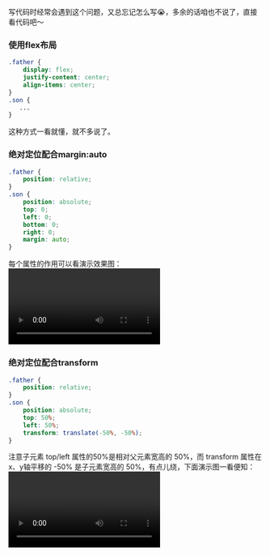 写代码时经常会遇到这个问题，又总忘记怎么写😭，多余的话咱也不说了，直接看代码吧～

### 使用flex布局
```css
.father {
    display: flex;
    justify-content: center;
    align-items: center;
}
.son {
   ...
}
```
这种方式一看就懂，就不多说了。

### 绝对定位配合margin:auto
```css
.father {
    position: relative;
}
.son {
    position: absolute;
    top: 0;
    left: 0;
    bottom: 0;
    right: 0;
    margin: auto;
}
```
每个属性的作用可以看演示效果图：
<video src="./videos/absolute+margin.mov"></video>



### 绝对定位配合transform

```css
.father {
    position: relative;
}
.son {
    position: absolute;
    top: 50%;
    left: 50%;
    transform: translate(-50%, -50%);
}
```
注意子元素 top/left 属性的50%是相对父元素宽高的 50%，而 transform 属性在x、y轴平移的 -50% 是子元素宽高的 50%，有点儿绕，下面演示图一看便知：
<video src="./videos/absolute+transform.mov"></video>